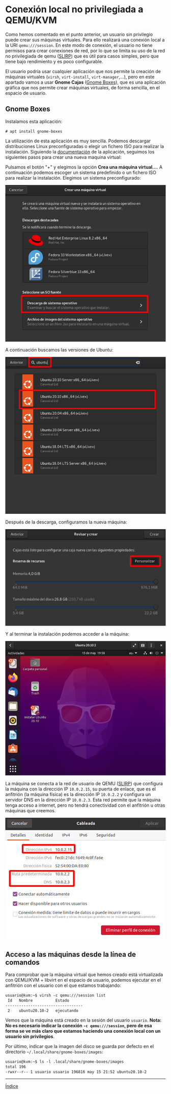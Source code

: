# Conexión local no privilegiada a QEMU/KVM

Como hemos comentado en el punto anterior, un usuario sin privilegio puede crear sus máquinas virtuales. Para ello realizará una conexión local a la URI `qemu:///session`. En este modo de conexión, el usuario no tiene permisos para crear conexiones de red, por lo que se limita su uso de la red no privilegiada de qemu ([SLIRP](https://wiki.qemu.org/Documentation/Networking#User_Networking_.28SLIRP.29)) que es útil para casos simples, pero que tiene bajo rendimiento y es poco configurable. 

El usuario podría usar cualquier aplicación que nos permite la creación de máquinas virtuales (`virsh`, `virt-install`, `virt-manager`,...), pero en este apartado vamos a usar **Gnome Cajas** ([Gnome Boxes](https://wiki.gnome.org/Apps/Boxes)), que es una aplicación gráfica que nos permite crear máquinas virtuales, de forma sencilla, en el espacio de usuario.

## Gnome Boxes

Instalamos esta aplicación:

```
# apt install gnome-boxes
```

La utilización de esta aplicación es muy sencilla. Podemos descargar distribuciones Linux preconfiguradas o elegir un fichero ISO para realizar la instalación. Siguiendo la [documentación](https://help.gnome.org/users/gnome-boxes/stable/index.html.es) de la aplicación, seguimos los siguientes pasos para crear una nueva maquina virtual:

Pulsamos el botón "+" y elegimos la opción **Crea una máquina virtual...**. A continuación podemos escoger un sistema predefinido o un fichero ISO para realizar la instalación. Elegimos un sistema preconfigurado:

![boxes](img/boxes1.png)

A continuación buscamos las versiones de Ubuntu:

![boxes](img/boxes2.png)

Después de la descarga, configuramos la nueva máquina:

![boxes](img/boxes3.png)

Y al terminar la instalación  podemos acceder a la máquina:

![boxes](img/boxes4.png)

La máquina se conecta a la red de usuario de QEMU ([SLIRP](https://wiki.qemu.org/Documentation/Networking#User_Networking_.28SLIRP.29)) que configura la máquina con la dirección IP `10.0.2.15`, su puerta de enlace, que es el anfitrión (la máquina física) es la dirección IP `10.0.2.2` y configura un servidor DNS en la dirección IP `10.0.2.3`. Esta red permite que la máquina tenga acceso a internet, pero no tendrá conectividad con el anfitrión u otras máquinas que creemos.

![boxes](img/boxes5.png)

## Acceso a las máquinas desde la línea de comandos

Para comprobar que la máquina virtual que hemos creado está virtualizada con QEMU/KVM + libvirt en el espacio de usuario, podemos ejecutar en el anfitrión con el usuario con el que estamos trabajando:

```
usuario@kvm:~$ virsh -c qemu:///session list
 Id   Nombre          Estado
----------------------------------
 2    ubuntu20.10-2   ejecutando
```

Vemos que la máquina está creado en la sesión del usuario `usuario`. **Nota: No es necesario indicar la conexión `-c qemu:///session`, pero de esa forma se ve más claro que estamos haciendo una conexión local con un usuario sin privilegios**.

Por último, indicar que la imagen del disco se guarda por defecto en el directorio `~/.local/share/gnome-boxes/images`:

```
usuario@kvm:~$ ls -l .local/share/gnome-boxes/images
total 196
-rwxr--r-- 1 usuario usuario 196816 may 15 21:52 ubuntu20.10-2
```

---

[Índice](https://github.com/josedom24/curso_virtualizacion_linux)

